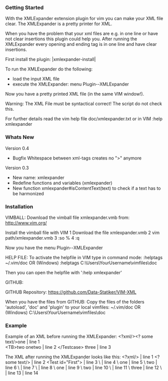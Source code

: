 ### Getting Started

With the XMLExpander extension plugin for vim you can make your XML file
clear. The XMLExpander is a pretty printer for XML.

When you have the problem that your xml files are e.g. in one line or have not
clear insertions this plugin could help you. After running the XMLExpander
every opening and ending tag is in one line and have clear insertions.

First install the plugin: |xmlexpander-install|

To run the XMLExpander do the following:
- load the input XML file
- execute the XMLExpander: menu Plugin--XMLExpander <run>

Now you have a pretty printed XML file (in the same VIM window!).

Warning:
The XML File must be syntactical correct! The script do not check this.

For further details read the vim help file doc/xmlexpander.txt
or in VIM :help xmlexpander

### Whats New

Version 0.4
- Bugfix Whitespace between xml-tags creates no ">" anymore

Version 0.3
- New name: xmlexpander
- Redefine functions and variables (xmlexpander)
- New function xmlexpander#isContentText(text) to check if a text has to be harmonized


### Installation

VIMBALL:
Download the vimball file xmlexpander.vmb from:
http://www.vim.org/

Install the vimball file with VIM
1 Download the file xmlexpander.vmb
2 vim path/xmlexpander.vmb
3 :so %
4 :q

Now you have the menu Plugin--XMLExpander <Run>

HELP FILE:
To activate the helpfile in VIM type in command mode:
 :helptags ~/.vim/doc
 OR (Windows)
 :helptags C:\Users\YourUsername\vimfiles\doc

Then you can open the helpfile with ':help xmlexpander'

GITHUB:

GITHUB Repository:
https://github.com/Data-Statiker/VIM-XML

When you have the files from GITHUB:
Copy the files of the folders 'autoload', 'doc' and 'plugin' to your
local vimfiles:
 ~/.vim/doc
 OR (Windows)
 C:\Users\YourUsername\vimfiles\doc


### Example

Example of an XML before running the XMLExpander: 
\<?xml/><? some text/><Test id="First"><Testcase><TA id="1">one</TB> | line 1	
\<TB>two</TB></Testcase><Testcase>	<TA>one</TB><TB>two</TB>     | line 2
\</Testcase>  <Testcase>    three</Testcase><Testcase/></Test>       | line 3

The XML after running the XMLExpander looks like this:
\<?xml/>                                                             | line 1
\<? some text/>                                                      | line 2
\<Test id="First">                                                   | line 3
\       <Testcase>                                                   | line 4
\               <TA id="1">one</TB>                                  | line 5
\               <TB>two</TB>                                         | line 6
\       </Testcase>                                                  | line 7
\       <Testcase>                                                   | line 8
\               <TA>one</TB>                                         | line 9
\               <TB>two</TB>                                         | line 10
\       </Testcase>                                                  | line 11
\       <Testcase>    three</Testcase>                               | line 12
\       <Testcase/>                                                  | line 13
</Test>                                                              | line 14
